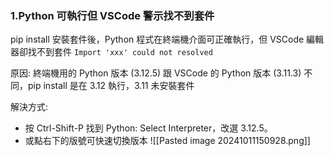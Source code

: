 ### 1.Python 可執行但 VSCode 警示找不到套件
pip install 安裝套件後，Python 程式在終端機介面可正確執行，但 VSCode 編輯器卻找不到套件 `Import 'xxx' could not resolved`

原因:
終端機用的 Python 版本 (3.12.5) 跟 VSCode 的 Python 版本 (3.11.3) 不同，pip install 是在 3.12 執行，3.11 未安裝套件

解決方式:
- 按 Ctrl-Shift-P 找到 Python: Select Interpreter，改選 3.12.5。
- 或點右下的版號可快速切換版本
![[Pasted image 20241011150928.png]]